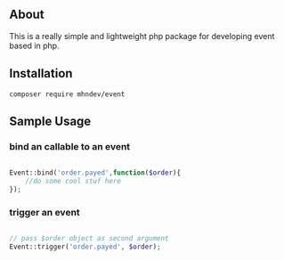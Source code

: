 ## About

This is a really simple and lightweight php package for developing event based in php.

## Installation

```
composer require mhndev/event
```

## Sample Usage

### bind an callable to an event
```php

Event::bind('order.payed',function($order){
    //do some cool stuf here
});

```

### trigger an event

```php

// pass $order object as second argument
Event::trigger('order.payed', $order);

```
